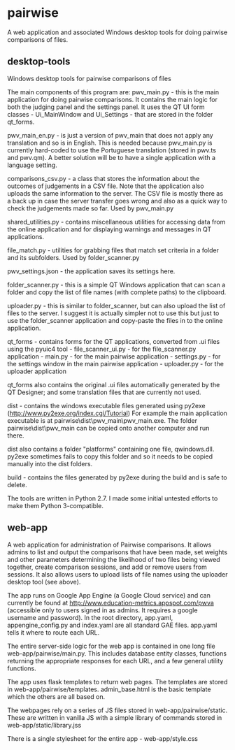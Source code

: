 # pairwise

A web application and associated Windows desktop tools for doing pairwise
comparisons of files.

## desktop-tools

Windows desktop tools for pairwise comparisons of files

The main components of this program are:
pwv_main.py - this is the main application for doing pairwise comparisons. It contains
the main logic for both the judging panel and the settings panel. It uses the
QT UI form classes - Ui_MainWindow and Ui_Settings - that are stored in the
folder qt_forms.

pwv_main_en.py - is just a version of pwv_main that does not apply any
translation and so is in English. This is needed because pwv_main.py is
currently hard-coded to use the Portuguese translation (stored in pwv.ts and pwv.qm).
A better solution will be to have a single application with a language setting.

comparisons_csv.py - a class that stores the information about the outcomes of judgements
in a CSV file. Note that the application also uploads the same information to the server.
The CSV file is mostly there as a back up in case the server transfer goes wrong and also
as a quick way to check the judgements made so far. Used by pwv_main.py

shared_utilities.py - contains miscellaneous utilities for accessing data from the
online application and for displaying warnings and messages in QT applications.

file_match.py - utilities for grabbing files that match set criteria in a folder
and its subfolders. Used by folder_scanner.py

pwv_settings.json - the application saves its settings here.

folder_scanner.py - this is a simple QT Windows application that can scan a
folder and copy the list of file names (with complete paths) to the clipboard.

uploader.py - this is similar to folder_scanner, but can also upload the list
of files to the server. I suggest it is actually simpler not to use this
but just to use the folder_scanner application and copy-paste the files in to the
online application.

qt_forms - contains forms for the QT applications, converted from
.ui files using the pyuic4 tool
    - file_scanner_ui.py - for the file_scanner.py application
    - main.py - for the main pairwise application
    - settings.py - for the settings window in the main pairwise application
    - uploader.py - for the uploader application

qt_forms also contains the original .ui files automatically generated by the QT
Designer; and some translation files that are currently not used.

dist - contains the windows executable files generated using py2exe (http://www.py2exe.org/index.cgi/Tutorial)
For example the main application executable is at pairwise\dist\pwv_main\pwv_main.exe.
The folder pairwise\dist\pwv_main can be copied onto another computer and run
there.

dist also contains a folder "platforms" containing one file, qwindows.dll. py2exe
sometimes fails to copy this folder and so it needs to be copied manually into
the dist folders.

build - contains the files generated by py2exe during the build and is safe to delete.

The tools are written in Python 2.7. I made some initial untested efforts to make them
Python 3-compatible.

## web-app

A web application for administration of Pairwise comparisons. It allows
admins to list and output the comparisons that have been made, set weights and other
parameters determining the likelihood of two files being viewed together,
create comparison sessions, and add or remove users from sessions. It also
allows users to upload lists of file names using the uploader desktop tool (see above).

The app runs on Google App Engine (a Google Cloud service) and can currently be found
at http://www.education-metrics.appspot.com/pwva (accessible only to users signed in
as admins. It requires a google username and password). In the root
directory, app.yaml, appengine_config.py and index.yaml are all standard GAE
files. app.yaml tells it where to route each URL.

The entire server-side logic for the web app is contained in one long file
web-app/pairwise/main.py. This includes database entity classes, functions returning
the appropriate responses for each URL, and a few general utility functions.

The app uses flask templates to return web pages. The templates are stored in
web-app/pairwise/templates. admin_base.html is the basic template which the others
are all based on.

The webpages rely on a series of JS files stored in web-app/pairwise/static.
These are written in vanilla JS with a simple library of commands stored in
web-app/static/library.jss

There is a single stylesheet for the entire app - web-app/style.css
